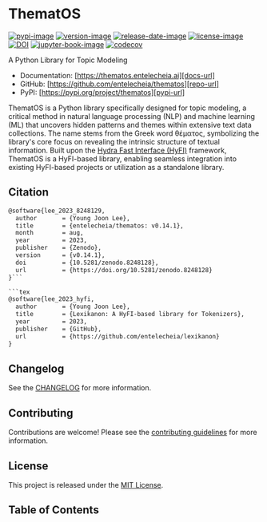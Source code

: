 # ThematOS

[![pypi-image]][pypi-url]
[![version-image]][release-url]
[![release-date-image]][release-url]
[![license-image]][license-url]
[![DOI][zenodo-image]][zenodo-url]
[![jupyter-book-image]][docs-url]
[![codecov][codecov-image]][codecov-url]

A Python Library for Topic Modeling

- Documentation: [https://thematos.entelecheia.ai][docs-url]
- GitHub: [https://github.com/entelecheia/thematos][repo-url]
- PyPI: [https://pypi.org/project/thematos][pypi-url]

ThematOS is a Python library specifically designed for topic modeling, a critical method in natural language processing (NLP) and machine learning (ML) that uncovers hidden patterns and themes within extensive text data collections. The name stems from the Greek word θέματος, symbolizing the library's core focus on revealing the intrinsic structure of textual information. Built upon the [Hydra Fast Interface (HyFI)](https://hyfi.entelecheia.ai) framework, ThematOS is a HyFI-based library, enabling seamless integration into existing HyFI-based projects or utilization as a standalone library.

## Citation

````tex
@software{lee_2023_8248129,
  author       = {Young Joon Lee},
  title        = {entelecheia/thematos: v0.14.1},
  month        = aug,
  year         = 2023,
  publisher    = {Zenodo},
  version      = {v0.14.1},
  doi          = {10.5281/zenodo.8248128},
  url          = {https://doi.org/10.5281/zenodo.8248128}
}```

```tex
@software{lee_2023_hyfi,
  author       = {Young Joon Lee},
  title        = {Lexikanon: A HyFI-based library for Tokenizers},
  year         = 2023,
  publisher    = {GitHub},
  url          = {https://github.com/entelecheia/lexikanon}
}
````

## Changelog

See the [CHANGELOG] for more information.

## Contributing

Contributions are welcome! Please see the [contributing guidelines] for more information.

## License

This project is released under the [MIT License][license-url].

## Table of Contents

```{tableofcontents}

```

<!-- Links: -->

[zenodo-image]: https://zenodo.org/badge/DOI/10.5281/zenodo.8248128.svg
[zenodo-url]: https://doi.org/10.5281/zenodo.8248128
[codecov-image]: https://codecov.io/gh/entelecheia/thematos/branch/main/graph/badge.svg?token=JP5P7C8ZOO
[codecov-url]: https://codecov.io/gh/entelecheia/thematos
[pypi-image]: https://img.shields.io/pypi/v/thematos
[license-image]: https://img.shields.io/github/license/entelecheia/thematos
[license-url]: https://github.com/entelecheia/thematos/blob/main/LICENSE
[version-image]: https://img.shields.io/github/v/release/entelecheia/thematos?sort=semver
[release-date-image]: https://img.shields.io/github/release-date/entelecheia/thematos
[release-url]: https://github.com/entelecheia/thematos/releases
[jupyter-book-image]: https://jupyterbook.org/en/stable/_images/badge.svg
[repo-url]: https://github.com/entelecheia/thematos
[pypi-url]: https://pypi.org/project/thematos
[docs-url]: https://thematos.entelecheia.ai
[changelog]: https://github.com/entelecheia/thematos/blob/main/CHANGELOG.md
[contributing guidelines]: https://github.com/entelecheia/thematos/blob/main/CONTRIBUTING.md

<!-- Links: -->
